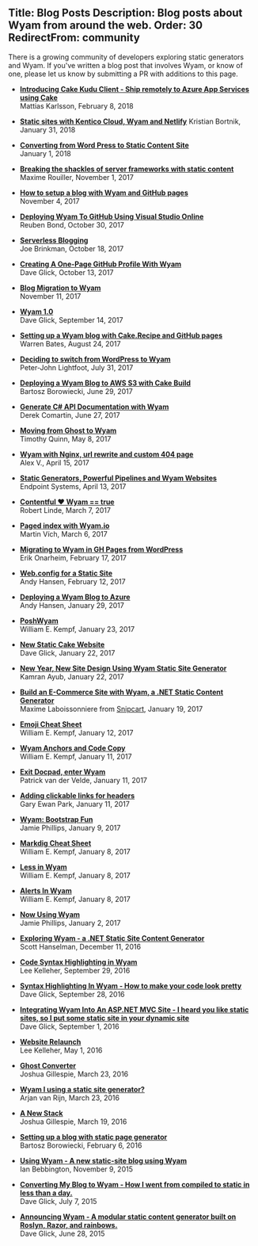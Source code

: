 Title: Blog Posts
Description: Blog posts about Wyam from around the web.
Order: 30
RedirectFrom: community
---

There is a growing community of developers exploring static generators and Wyam. If you've written a blog post that involves Wyam, or know of one, please let us know by submitting a PR with additions to this page.

<!-- Use two spaces after the title for proper formatting -->
- **[Introducing Cake Kudu Client - Ship remotely to Azure App Services using Cake](https://hackernoon.com/introducing-cake-kudu-client-abda40d15f38)**  
  Mattias Karlsson, February 8, 2018

- **[Static sites with Kentico Cloud, Wyam and Netlify](https://www.kenticotricks.com/blog/static-sites-with-kentico-cloud)**
  Kristian Bortnik, January 31, 2018

- **[Converting from Word Press to Static Content Site](https://salvoz.com/posts/2018-01-01-static-content.html)**  
  January 1, 2018

- **[Breaking the shackles of server frameworks with static content ](https://blog.maximerouiller.com/post/breaking-the-shackles-of-server-frameworks-with-static-content/)**  
  Maxime Rouiller, November 1, 2017
  
- **[How to setup a blog with Wyam and GitHub pages](http://win32.io/posts/Wyam-GitHub-Pages)**  
  November 4, 2017
  
- **[Deploying Wyam To GitHub Using Visual Studio Online](https://reubenbond.github.io/posts/2017-Oct-30-setting-up-wyam)**  
  Reuben Bond, October 30, 2017

- **[Serverless Blogging](https://joe.brinkman.me/posts/serverless-blogs)**  
  Joe Brinkman, October 18, 2017

- **[Creating A One-Page GitHub Profile With Wyam](https://daveaglick.com/posts/creating-a-one-page-github-profile-with-wyam)**  
  Dave Glick, October 13, 2017
  
- **[Blog Migration to Wyam](http://win32.io/posts/BlogMigrationToWyam)**  
  November 11, 2017

- **[Wyam 1.0](https://daveaglick.com/posts/wyam-10)**  
  Dave Glick, September 14, 2017

- **[Setting up a Wyam blog with Cake.Recipe and GitHub pages](http://wbates.net/posts/setting-up-a-wyam-blog-with-cake-recipe-and-github-pages)**  
  Warren Bates, August 24, 2017

- **[Deciding to switch from WordPress to Wyam](http://peterjohnlightfoot.com/deciding-to-switch-from-wordpress-to-wyam/)**  
  Peter-John Lightfoot, July 31, 2017

- **[Deploying a Wyam Blog to AWS S3 with Cake Build](http://gniriki.com/posts/Using-Cake-To-Build-And-Publish)**  
  Bartosz Borowiecki, June 29, 2017

- **[Generate C# API Documentation with Wyam](https://codeopinion.com/generating-c-api-documentation-with-wyam/)**  
  Derek Comartin, June 27, 2017

- **[Moving from Ghost to Wyam](https://timothy-quinn.com/moving-from-ghost-to-wyam)**  
  Timothy Quinn, May 8, 2017

- **[Wyam with Nginx, url rewrite and custom 404 page](http://alexvab.com/posts/wyam-with-nginx-url-rewrite-and-custom-404-page)**  
  Alex V., April 15, 2017
  
- **[Static Generators, Powerful Pipelines and Wyam Websites](https://endpointsystems.com/blog/static-generators.html)**  
  Endpoint Systems, April 13, 2017

- **[Contentful ❤️️ Wyam == true](https://www.contentful.com/blog/2017/03/07/contentful-loves-wyam/)**  
  Robert Linde, March 7, 2017

- **[Paged index with Wyam.io](https://www.martinvich.net/posts/paged-index-with-wyam)**  
  Martin Vích, March 6, 2017

- **[Migrating to Wyam in GH Pages from WordPress](https://erikonarheim.com/posts/using-wyam-blog)**  
  Erik Onarheim, February 17, 2017

- **[Web.config for a Static Site](http://andyhansen.co.nz/posts/web-config-for-a-static-site)**  
  Andy Hansen, February 12, 2017

- **[Deploying a Wyam Blog to Azure](http://andyhansen.co.nz/posts/deploying-a-wyam-blog-to-azure)**  
  Andy Hansen, January 29, 2017

- **[PoshWyam](http://www.digitaltapestry.net/posts/poshwyam)**  
  William E. Kempf, January 23, 2017

- **[New Static Cake Website](http://cakebuild.net/blog/2017/01/new-static-site)**  
  Dave Glick, January 22, 2017

- **[New Year, New Site Design Using Wyam Static Site Generator](https://kamranicus.com/posts/2017-01-21-new-design-wyam-generator)**  
  Kamran Ayub, January 22, 2017

- **[Build an E-Commerce Site with Wyam, a .NET Static Content Generator](https://snipcart.com/blog/ecommerce-wyam-dot-net-static-site-generator)**  
  Maxime Laboissonniere from [Snipcart](https://snipcart.com/), January 19, 2017

- **[Emoji Cheat Sheet](http://www.digitaltapestry.net/posts/emoji-cheat-sheet)**  
  William E. Kempf, January 12, 2017

- **[Wyam Anchors and Code Copy](http://www.digitaltapestry.net/posts/wyam-anchors-and-code-copy)**  
  William E. Kempf, January 11, 2017

- **[Exit Docpad, enter Wyam](http://www.petrikvandervelde.nl/posts/Updating-blog-to-wyam)**  
  Patrick van der Velde, January 11, 2017

- **[Adding clickable links for headers](http://www.gep13.co.uk/blog/adding-clickable-links-for-headers)**  
  Gary Ewan Park, January 11, 2017

- **[Wyam: Bootstrap Fun](http://www.phillipsj.net/posts/wyam-bootstrap-fun)**  
  Jamie Phillips, January 9, 2017

- **[Markdig Cheat Sheet](http://www.digitaltapestry.net/posts/markdig-cheat-sheet)**  
  William E. Kempf, January 8, 2017 

- **[Less in Wyam](http://www.digitaltapestry.net/posts/less-in-wyam)**  
  William E. Kempf, January 8, 2017 

- **[Alerts In Wyam](http://www.digitaltapestry.net/posts/alerts-in-wyam)**  
  William E. Kempf, January 8, 2017 

- **[Now Using Wyam](http://www.phillipsj.net/posts/now-using-wyam)**  
  Jamie Phillips, January 2, 2017

- **[Exploring Wyam - a .NET Static Site Content Generator](http://www.hanselman.com/blog/ExploringWyamANETStaticSiteContentGenerator.aspx)**  
  Scott Hanselman, December 11, 2016

- **[Code Syntax Highlighting in Wyam](https://leekelleher.com/2016/09/wyam-code-syntax-highlighting/)**  
  Lee Kelleher, September 29, 2016

- **[Syntax Highlighting In Wyam - How to make your code look pretty](https://daveaglick.com/posts/syntax-highlighting-in-wyam)**  
  Dave Glick, September 28, 2016

- **[Integrating Wyam Into An ASP.NET MVC Site - I heard you like static sites, so I put some static site in your dynamic site](https://daveaglick.com/posts/integrating-wyam-into-an-aspnet-mvc-site)**  
  Dave Glick, September 1, 2016

- **[Website Relaunch](https://leekelleher.com/2016/05/website-relaunch/)**  
  Lee Kelleher, May 1, 2016

- **[Ghost Converter](https://blog.awaitwisdom.com/Posts/ghost-converter)**  
  Joshua Gillespie, March 23, 2016

- **[Wyam I using a static site generator?](http://arjanvanrijn.com/posts/Wyam-i-using-a-static-site-generator)**  
  Arjan van Rijn, March 23, 2016

- **[A New Stack](https://blog.awaitwisdom.com/Posts/a-new-stack)**  
  Joshua Gillespie, March 19, 2016

- **[Setting up a blog with static page generator](http://gniriki.com/posts/Setting-up-the-blog)**  
  Bartosz Borowiecki, February 6, 2016

- **[Using Wyam - A new static-site blog using Wyam](http://ian.bebbs.co.uk/posts/NewBlogUsingWyam)**  
  Ian Bebbington, November 9, 2015

- **[Converting My Blog to Wyam - How I went from compiled to static in less than a day.](https://daveaglick.com/posts/converting-my-blog-to-wyam)**  
  Dave Glick, July 7, 2015

- **[Announcing Wyam - A modular static content generator built on Roslyn, Razor, and rainbows.](https://daveaglick.com/posts/announcing-wyam)**  
  Dave Glick, June 28, 2015
